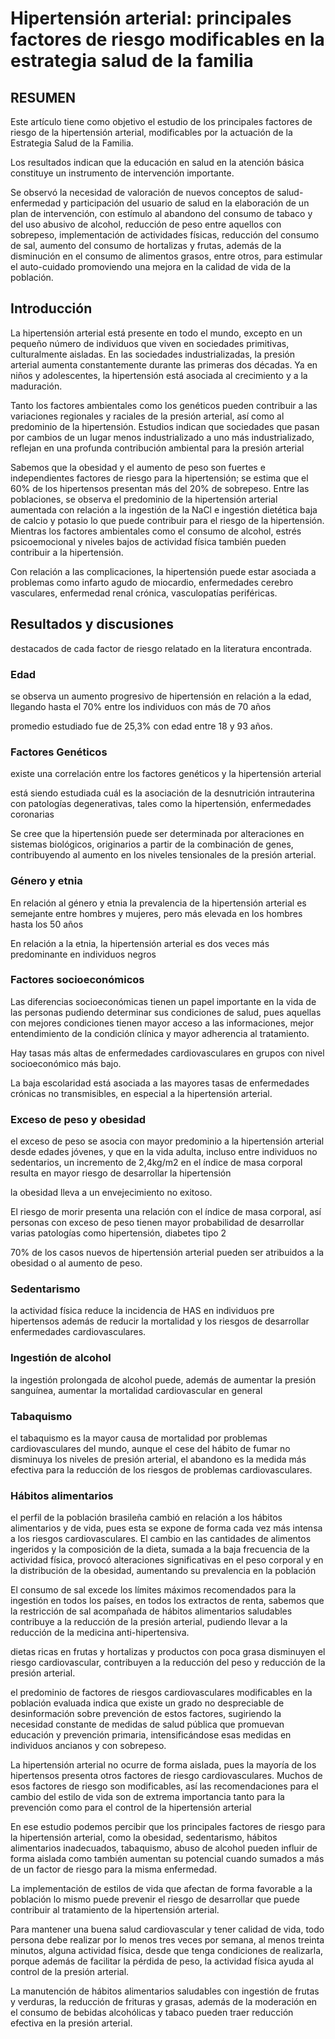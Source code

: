# Hipertensión arterial: principales factores de riesgo modificables en la estrategia salud de la familia

## RESUMEN

Este artículo tiene como objetivo el estudio de los principales factores de riesgo de la hipertensión arterial, modificables por la actuación de la Estrategia Salud de la Familia.

Los resultados indican que la educación en salud en la atención básica constituye un instrumento de intervención importante.

Se observó la necesidad de valoración de nuevos conceptos de salud-enfermedad y participación del usuario de salud en la elaboración de un plan de intervención, con estímulo al abandono del consumo de tabaco y del uso abusivo de alcohol, reducción de peso entre aquellos con sobrepeso, implementación de actividades físicas, reducción del consumo de sal, aumento del consumo de hortalizas y frutas, además de la disminución en el consumo de alimentos grasos, entre otros, para estimular el auto-cuidado promoviendo una mejora en la calidad de vida de la población.

## Introducción

La hipertensión arterial está presente en todo el mundo, excepto en un pequeño número de individuos que viven en sociedades primitivas, culturalmente aisladas. En las sociedades industrializadas, la presión arterial aumenta constantemente durante las primeras dos décadas. Ya en niños y adolescentes, la hipertensión está asociada al crecimiento y a la maduración.

Tanto los factores ambientales como los genéticos pueden contribuir a las variaciones regionales y raciales de la presión arterial, así como al predominio de la hipertensión. Estudios indican que sociedades que pasan por cambios de un lugar menos industrializado a uno más industrializado, reflejan en una profunda contribución ambiental para la presión arterial

Sabemos que la obesidad y el aumento de peso son fuertes e independientes factores de riesgo para la hipertensión; se estima que el 60% de los hipertensos presentan más del 20% de sobrepeso. 
Entre las poblaciones, se observa el predominio de la hipertensión arterial aumentada con relación a la ingestión de la NaCl e ingestión dietética baja de calcio y potasio lo que puede contribuir para el riesgo de la hipertensión.
Mientras los factores ambientales como el consumo de alcohol, estrés psicoemocional y niveles bajos de actividad física también pueden contribuir a la hipertensión.

Con relación a las complicaciones, la hipertensión puede estar asociada a problemas como infarto agudo de miocardio, enfermedades cerebro vasculares, enfermedad renal crónica, vasculopatías periféricas.

## Resultados y discusiones

destacados de cada factor de riesgo relatado en la literatura encontrada.

### Edad

se observa un aumento progresivo de hipertensión en relación a la edad, llegando hasta el 70% entre los individuos con más de 70 años

promedio estudiado fue de 25,3% con edad entre 18 y 93 años.

### Factores Genéticos

existe una correlación entre los factores genéticos y la hipertensión arterial

está siendo estudiada cuál es la asociación de la desnutrición intrauterina con patologías degenerativas, tales como la hipertensión, enfermedades coronarias

Se cree que la hipertensión puede ser determinada por alteraciones en sistemas biológicos, originarios a partir de la combinación de genes, contribuyendo al aumento en los niveles tensionales de la presión arterial.

### Género y etnia

En relación al género y etnia la prevalencia de la hipertensión arterial es semejante entre hombres y mujeres, pero más elevada en los hombres hasta los 50 años

 En relación a la etnia, la hipertensión arterial es dos veces más predominante en individuos negros

### Factores socioeconómicos

Las diferencias socioeconómicas tienen un papel importante en la vida de las personas pudiendo determinar sus condiciones de salud, pues aquellas con mejores condiciones tienen mayor acceso a las informaciones, mejor entendimiento de la condición clínica y mayor adherencia al tratamiento.

Hay tasas más altas de enfermedades cardiovasculares en grupos con nivel socioeconómico más bajo.

La baja escolaridad está asociada a las mayores tasas de enfermedades crónicas no transmisibles, en especial a la hipertensión arterial.

### Exceso de peso y obesidad

 el exceso de peso se asocia con mayor predominio a la hipertensión arterial desde edades jóvenes, y que en la vida adulta, incluso entre individuos no sedentarios, un incremento de 2,4kg/m2 en el índice de masa corporal resulta en mayor riesgo de desarrollar la hipertensión

 la obesidad lleva a un envejecimiento no exitoso.

  El riesgo de morir presenta una relación con el índice de masa corporal, así personas con exceso de peso tienen mayor probabilidad de desarrollar varias patologías como hipertensión, diabetes tipo 2

  70% de los casos nuevos de hipertensión arterial pueden ser atribuidos a la obesidad o al aumento de peso.

### Sedentarismo

la actividad física reduce la incidencia de HAS en individuos pre hipertensos además de reducir la mortalidad y los riesgos de desarrollar enfermedades cardiovasculares.

### Ingestión de alcohol

 la ingestión prolongada de alcohol puede, además de aumentar la presión sanguínea, aumentar la mortalidad cardiovascular en general

### Tabaquismo

 el tabaquismo es la mayor causa de mortalidad por problemas cardiovasculares del mundo, aunque el cese del hábito de fumar no disminuya los niveles de presión arterial, el abandono es la medida más efectiva para la reducción de los riesgos de problemas cardiovasculares.

 ### Hábitos alimentarios

el perfil de la población brasileña cambió en relación a los hábitos alimentarios y de vida, pues esta se expone de forma cada vez más intensa a los riesgos cardiovasculares. El cambio en las cantidades de alimentos ingeridos y la composición de la dieta, sumada a la baja frecuencia de la actividad física, provocó alteraciones significativas en el peso corporal y en la distribución de la obesidad, aumentando su prevalencia en la población

El consumo de sal excede los límites máximos recomendados para la ingestión en todos los países, en todos los extractos de renta, sabemos que la restricción de sal acompañada de hábitos alimentarios saludables contribuye a la reducción de la presión arterial, pudiendo llevar a la reducción de la medicina anti-hipertensiva.

dietas ricas en frutas y hortalizas y productos con poca grasa disminuyen el riesgo cardiovascular, contribuyen a la reducción del peso y reducción de la presión arterial.

el predominio de factores de riesgos cardiovasculares modificables en la población evaluada indica que existe un grado no despreciable de desinformación sobre prevención de estos factores, sugiriendo la necesidad constante de medidas de salud pública que promuevan educación y prevención primaria, intensificándose esas medidas en individuos ancianos y con sobrepeso.

La hipertensión arterial no ocurre de forma aislada, pues la mayoría de los hipertensos presenta otros factores de riesgo cardiovasculares. Muchos de esos factores de riesgo son modificables, así las recomendaciones para el cambio del estilo de vida son de extrema importancia tanto para la prevención como para el control de la hipertensión arterial

En ese estudio podemos percibir que los principales factores de riesgo para la hipertensión arterial, como la obesidad, sedentarismo, hábitos alimentarios inadecuados, tabaquismo, abuso de alcohol pueden influir de forma aislada como también aumentan su potencial cuando sumados a más de un factor de riesgo para la misma enfermedad.

La implementación de estilos de vida que afectan de forma favorable a la población lo mismo puede prevenir el riesgo de desarrollar que puede contribuir al tratamiento de la hipertensión arterial.

Para mantener una buena salud cardiovascular y tener calidad de vida, todo persona debe realizar por lo menos tres veces por semana, al menos treinta minutos, alguna actividad física, desde que tenga condiciones de realizarla, porque además de facilitar la pérdida de peso, la actividad física ayuda al control de la presión arterial.

La manutención de hábitos alimentarios saludables con ingestión de frutas y verduras, la reducción de frituras y grasas, además de la moderación en el consumo de bebidas alcohólicas y tabaco pueden traer reducción efectiva en la presión arterial.

